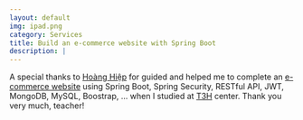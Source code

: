 ```yaml
---
layout: default
img: ipad.png
category: Services
title: Build an e-commerce website with Spring Boot
description: |
---
```

  A special thanks to [Hoàng Hiệp](https://www.facebook.com/hoanghiep0409/) for guided and helped me to complete an [e-commerce website](https://github.com/vegetaz/watch-time/) using Spring Boot, Spring Security, RESTful API, JWT, MongoDB, MySQL, Boostrap, ...  when I studied at [T3H](http://t3h.edu.vn/) center.
  Thank you very much, teacher!